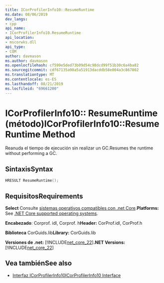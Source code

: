 ```yaml
---
title: ICorProfilerInfo10::ResumeRuntime
ms.date: 08/06/2019
dev_langs:
- cpp
api_name:
- ICorProfilerInfo10.ResumeRuntime
api_location:
- mscorwks.dll
api_type:
- COM
author: davmason
ms.author: davmason
ms.openlocfilehash: cf599e5ded73b09d54c98dcd99f51b30c6a4ba82
ms.sourcegitcommit: cdf67135a98a5a51913dacddb58e004a3c867802
ms.translationtype: MT
ms.contentlocale: es-ES
ms.lasthandoff: 08/21/2019
ms.locfileid: "69661200"
---
```

# <a name="icorprofilerinfo10resumeruntime-method"></a><span data-ttu-id="14c74-102">ICorProfilerInfo10:: ResumeRuntime (método)</span><span class="sxs-lookup"><span data-stu-id="14c74-102">ICorProfilerInfo10::ResumeRuntime Method</span></span>

<span data-ttu-id="14c74-103">Reanuda el tiempo de ejecución sin realizar un GC.</span><span class="sxs-lookup"><span data-stu-id="14c74-103">Resumes the runtime without performing a GC.</span></span>

## <a name="syntax"></a><span data-ttu-id="14c74-104">Sintaxis</span><span class="sxs-lookup"><span data-stu-id="14c74-104">Syntax</span></span>

```cpp
HRESULT ResumeRuntime();
```

## <a name="requirements"></a><span data-ttu-id="14c74-105">Requisitos</span><span class="sxs-lookup"><span data-stu-id="14c74-105">Requirements</span></span>

<span data-ttu-id="14c74-106">**Select** Consulte [sistemas operativos compatibles con .net Core](../../../core/windows-prerequisites.md#net-core-supported-operating-systems).</span><span class="sxs-lookup"><span data-stu-id="14c74-106">**Platforms:** See [.NET Core supported operating systems](../../../core/windows-prerequisites.md#net-core-supported-operating-systems).</span></span>

<span data-ttu-id="14c74-107">**Encabezado**: Corprof. idl, Corprof. h</span><span class="sxs-lookup"><span data-stu-id="14c74-107">**Header:** CorProf.idl, CorProf.h</span></span>

<span data-ttu-id="14c74-108">**Biblioteca** CorGuids.lib</span><span class="sxs-lookup"><span data-stu-id="14c74-108">**Library:** CorGuids.lib</span></span>

<span data-ttu-id="14c74-109">**Versiones de .net:** [!INCLUDE[net_core_22](../../../../includes/net-core-30-md.md)]</span><span class="sxs-lookup"><span data-stu-id="14c74-109">**.NET Versions:** [!INCLUDE[net_core_22](../../../../includes/net-core-30-md.md)]</span></span>

## <a name="see-also"></a><span data-ttu-id="14c74-110">Vea también</span><span class="sxs-lookup"><span data-stu-id="14c74-110">See also</span></span>

- [<span data-ttu-id="14c74-111">Interfaz ICorProfilerInfo10</span><span class="sxs-lookup"><span data-stu-id="14c74-111">ICorProfilerInfo10 Interface</span></span>](../../../../docs/framework/unmanaged-api/profiling/icorprofilerinfo10-interface.md)
